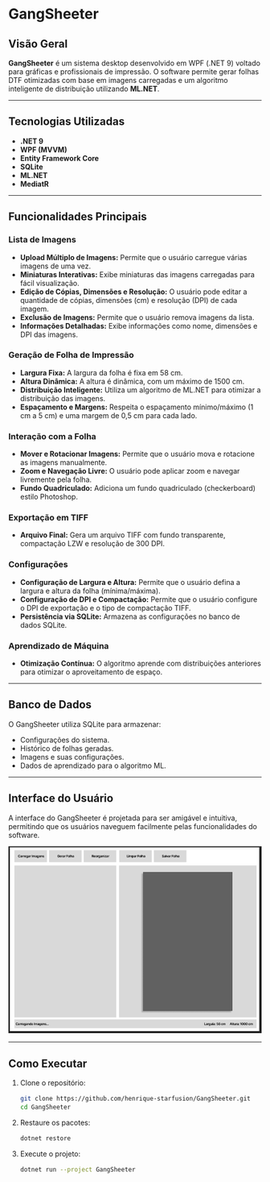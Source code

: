 # GangSheeter

## Visão Geral
**GangSheeter** é um sistema desktop desenvolvido em WPF (.NET 9) voltado para gráficas e profissionais de impressão. O software permite gerar folhas DTF otimizadas com base em imagens carregadas e um algoritmo inteligente de distribuição utilizando **ML.NET**.

---

## Tecnologias Utilizadas
- **.NET 9**
- **WPF (MVVM)**
- **Entity Framework Core**
- **SQLite**
- **ML.NET**
- **MediatR**

---

## Funcionalidades Principais

### Lista de Imagens
- **Upload Múltiplo de Imagens:** Permite que o usuário carregue várias imagens de uma vez.
- **Miniaturas Interativas:** Exibe miniaturas das imagens carregadas para fácil visualização.
- **Edição de Cópias, Dimensões e Resolução:** O usuário pode editar a quantidade de cópias, dimensões (cm) e resolução (DPI) de cada imagem.
- **Exclusão de Imagens:** Permite que o usuário remova imagens da lista.
- **Informações Detalhadas:** Exibe informações como nome, dimensões e DPI das imagens.

### Geração de Folha de Impressão
- **Largura Fixa:** A largura da folha é fixa em 58 cm.
- **Altura Dinâmica:** A altura é dinâmica, com um máximo de 1500 cm.
- **Distribuição Inteligente:** Utiliza um algoritmo de ML.NET para otimizar a distribuição das imagens.
- **Espaçamento e Margens:** Respeita o espaçamento mínimo/máximo (1 cm a 5 cm) e uma margem de 0,5 cm para cada lado.

### Interação com a Folha
- **Mover e Rotacionar Imagens:** Permite que o usuário mova e rotacione as imagens manualmente.
- **Zoom e Navegação Livre:** O usuário pode aplicar zoom e navegar livremente pela folha.
- **Fundo Quadriculado:** Adiciona um fundo quadriculado (checkerboard) estilo Photoshop.

### Exportação em TIFF
- **Arquivo Final:** Gera um arquivo TIFF com fundo transparente, compactação LZW e resolução de 300 DPI.

### Configurações
- **Configuração de Largura e Altura:** Permite que o usuário defina a largura e altura da folha (mínima/máxima).
- **Configuração de DPI e Compactação:** Permite que o usuário configure o DPI de exportação e o tipo de compactação TIFF.
- **Persistência via SQLite:** Armazena as configurações no banco de dados SQLite.

### Aprendizado de Máquina
- **Otimização Contínua:** O algoritmo aprende com distribuições anteriores para otimizar o aproveitamento de espaço.

---

## Banco de Dados
O GangSheeter utiliza SQLite para armazenar:
- Configurações do sistema.
- Histórico de folhas geradas.
- Imagens e suas configurações.
- Dados de aprendizado para o algoritmo ML.

---

## Interface do Usuário
A interface do GangSheeter é projetada para ser amigável e intuitiva, permitindo que os usuários naveguem facilmente pelas funcionalidades do software.

![Interface do GangSheeter](https://github.com/henrique-starfusion/GangSheeter/blob/develop/interface.png?raw=true)

---

## Como Executar
1. Clone o repositório:
   ```bash
   git clone https://github.com/henrique-starfusion/GangSheeter.git
   cd GangSheeter

2. Restaure os pacotes:
   ```bash
   dotnet restore

3. Execute o projeto:
   ```bash
   dotnet run --project GangSheeter